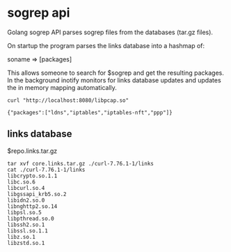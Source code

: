 # sogrep api

Golang sogrep API parses sogrep files from the databases (tar.gz files).

On startup the program parses the links database into a hashmap of:

soname => [packages]

This allows someone to search for $sogrep and get the resulting packages. In
the background inotify monitors for links database updates and updates the in
memory mapping automatically.

```
curl "http://localhost:8080/libpcap.so"

{"packages":["ldns","iptables","iptables-nft","ppp"]}
```

## links database

$repo.links.tar.gz

```
tar xvf core.links.tar.gz ./curl-7.76.1-1/links
cat ./curl-7.76.1-1/links
libcrypto.so.1.1
libc.so.6
libcurl.so.4
libgssapi_krb5.so.2
libidn2.so.0
libnghttp2.so.14
libpsl.so.5
libpthread.so.0
libssh2.so.1
libssl.so.1.1
libz.so.1
libzstd.so.1
```
